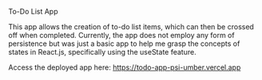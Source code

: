 To-Do List App

This app allows the creation of to-do list items, which can then be crossed off when completed.
Currently, the app does not employ any form of persistence but was just a basic app to help me grasp the concepts of states in React.js, specifically using the useState feature.

Access the deployed app here: https://todo-app-psi-umber.vercel.app
